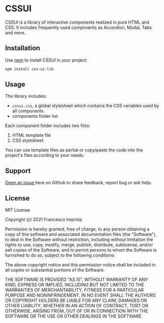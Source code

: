 # CSSUI

CSSUI is a library of interactive components realized in pure HTML and CSS. It includes frequently used components as Accordion, Modal, Tabs and more.

## Installation

Use [npm](https://www.npmjs.com/package/css-ui-test) to install CSSUI in your project:

```bash
npm install css-ui-lib
```

## Usage

The library includes:
- `cssui.css`, a global stylesheet which contains the CSS variables used by all components.
- components folder list

Each component folder includes two files:

1. HTML template file
2. CSS stylesheet.


You can use template files as partial or copy/paste the code into the project's files according to your needs.

## Support

[Open an issue ](https://github.com/zetareticoli/cssui/issues) here on Github to share feedback, report bug or ask help.

## License

MIT License

Copyright (c) 2021 Francesco Improta

Permission is hereby granted, free of charge, to any person obtaining a copy
of this software and associated documentation files (the "Software"), to deal
in the Software without restriction, including without limitation the rights
to use, copy, modify, merge, publish, distribute, sublicense, and/or sell
copies of the Software, and to permit persons to whom the Software is
furnished to do so, subject to the following conditions:

The above copyright notice and this permission notice shall be included in all
copies or substantial portions of the Software.

THE SOFTWARE IS PROVIDED "AS IS", WITHOUT WARRANTY OF ANY KIND, EXPRESS OR
IMPLIED, INCLUDING BUT NOT LIMITED TO THE WARRANTIES OF MERCHANTABILITY,
FITNESS FOR A PARTICULAR PURPOSE AND NONINFRINGEMENT. IN NO EVENT SHALL THE
AUTHORS OR COPYRIGHT HOLDERS BE LIABLE FOR ANY CLAIM, DAMAGES OR OTHER
LIABILITY, WHETHER IN AN ACTION OF CONTRACT, TORT OR OTHERWISE, ARISING FROM,
OUT OF OR IN CONNECTION WITH THE SOFTWARE OR THE USE OR OTHER DEALINGS IN THE
SOFTWARE.



